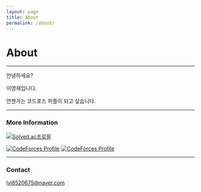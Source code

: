 ```yaml
---
layout: page
title: About
permalink: /about/
---
```


# About

---

안녕하세요?

이영재입니다.

언젠가는 코드포스 퍼플이 되고 싶습니다.

---

### More Information

[![Solved.ac프로필](http://mazassumnida.wtf/api/generate_badge?boj=Rose)](https://solved.ac/Rose)

[![CodeForces Profile](https://cf.leed.at?id=Rose)](https://codeforces.com/profile/Rose)
[![CodeForces Profile](https://cf.leed.at?id=Daisy)](https://codeforces.com/profile/Daisy)

---

### Contact

[lyj8520675@naver.com](mailto:lyj8520675@naver.com)
